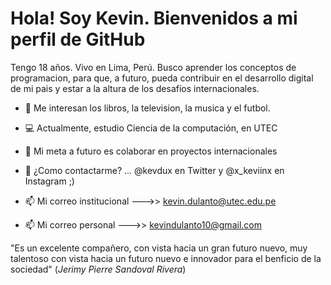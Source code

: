 # Hola! Soy Kevin. Bienvenidos a mi perfil de GitHub

Tengo 18 años. Vivo en Lima, Perú. Busco aprender los conceptos de programacion, para que, a futuro, pueda contribuir en el desarrollo digital de mi pais y estar a la altura de los desafíos internacionales.

- 👀 Me interesan los libros, la television, la musica y el futbol.
- 💻 Actualmente, estudio Ciencia de la computación, en UTEC
- 💞️ Mi meta a futuro es colaborar en proyectos internacionales
- 📱 ¿Como contactarme? ...
@kevdux en Twitter y @x_keviinx en Instagram ;) 

- 📫 Mi correo institucional --->> kevin.dulanto@utec.edu.pe

- 📫 Mi correo personal --->> kevindulanto10@gmail.com

<!---
kevinrdf/kevinrdf is a ✨ special ✨ repository because its `README.md` (this file) appears on your GitHub profile.
You can click the Preview link to take a look at your change
--->

"Es un excelente compañero, con vista hacia un gran futuro nuevo, muy talentoso con vista hacia un futuro nuevo e innovador para el benficio de la sociedad"
(*Jerimy Pierre Sandoval Rivera*)

